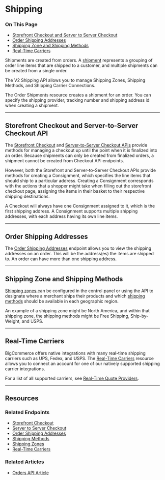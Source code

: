 <h1>Shipping</h1>
<div class="otp" id="no-index">
	<h3> On This Page </h3>
	<ul>
    <li><a href="#shipping_storefront-server-checkout">Storefront Checkout and Server to Server Checkout</a></li>
    <li><a href="#shipping_order-shipping-addresses">Order Shipping Addresses</a></li>
    <li><a href="#shipping_shipping-zone-methods">Shipping Zone and Shipping Methods</a></li>
    <li><a href="#shipping_real-time-carriers">Real-Time Carriers</a></li>
	</ul>
</div>

<a href='#shipping_what-is-a-shipment' aria-hidden='true' class='block-anchor'  id='shipping_what-is-a-shipment'><i aria-hidden='true' class='linkify icon'></i></a>

Shipments are created from orders. A [shipment](https://developer.bigcommerce.com/api-reference/orders/orders-api/order-shipments/postordersorderidshipments) represents a grouping of order line items that are shipped to a customer, and multiple shipments can be created from a single order.

The V2 Shipping API allows you to manage Shipping Zones, Shipping Methods, and Shipping Carrier Connections.

The Order Shipments resource creates a shipment for an order. You can specify the shipping provider, tracking number and shipping address id when creating a shipment.

---

<a href='#shipping_storefront-server-checkout' aria-hidden='true' class='block-anchor'  id='shipping_storefront-server-checkout'><i aria-hidden='true' class='linkify icon'></i></a>

## Storefront Checkout and Server-to-Server Checkout API

The [Storefront Checkout](https://developer.bigcommerce.com/api-reference/cart-checkout/storefront-checkout-api) and [Server-to-Server Checkout APIs](https://developer.bigcommerce.com/api-reference/cart-checkout/server-server-checkout-api) provide methods for managing a checkout up until the point when it is finalized into an order. Because shipments can only be created from finalized orders, a shipment cannot be created from Checkout API endpoints. 

However, both the Storefront and Server-to-Server Checkout APIs provide methods for creating a Consignment, which specifies the line items that should ship to a particular address. Creating a Consignment corresponds with the actions that a shopper might take when filling out the storefront checkout page, assigning the items in their basket to their respective shipping destinations. 

A Checkout will always have one Consignment assigned to it, which is the first shipping address. A Consignment supports multiple shipping addresses, with each address having its own line items.

---

<a href='#shipping_order-shipping-addresses' aria-hidden='true' class='block-anchor'  id='shipping_order-shipping-addresses'><i aria-hidden='true' class='linkify icon'></i></a>

## Order Shipping Addresses

The [Order Shipping Addresses](https://developer.bigcommerce.com/api-reference/orders/orders-api/order-shipping-addresses) endpoint allows you to view the shipping addresses on an order. This will be the address(es) the items are shipped to.  An order can have more than one shipping address.

---

<a href='#shipping_shipping-zone-methods' aria-hidden='true' class='block-anchor'  id='shipping_shipping-zone-methods'><i aria-hidden='true' class='linkify icon'></i></a>

## Shipping Zone and Shipping Methods

[Shipping zones ](https://developer.bigcommerce.com/api-reference/store-management/shipping-api/shipping-zones)can be configured in the control panel or using the API to designate where a merchant ships their products and which [shipping methods](https://developer.bigcommerce.com/api-reference/store-management/shipping-api/shipping-method) should be available in each geographic region. 

An example of a shipping zone might be North America, and within that shipping zone, the shipping methods might be Free Shipping, Ship-by-Weight, and USPS.

---

<a href='#shipping_real-time-carriers' aria-hidden='true' class='block-anchor'  id='shipping_real-time-carriers'><i aria-hidden='true' class='linkify icon'></i></a>

## Real-Time Carriers

BigCommerce offers native integrations with many real-time shipping carriers such as UPS, Fedex, and USPS. The [Real-Time Carriers](https://developer.bigcommerce.com/api-reference/store-management/shipping-api/shipping-carrier) resource allows you to connect an account for one of our natively supported shipping carrier integrations. 

For a list of all supported carriers, see [Real-Time Quote Providers](https://support.bigcommerce.com/articles/Public/Setting-Up-a-Real-Time-Shipping-Quote-Shipping-Method/#providers).

---

## Resources

### Related Endpoints
* [Storefront Checkout](https://developer.bigcommerce.com/api-reference/cart-checkout/storefront-checkout-api/checkout/checkoutsconsignmentsbycheckoutidpost)
* [Server to Server Checkout](https://developer.bigcommerce.com/api-reference/cart-checkout/server-server-checkout-api/checkout/checkoutsconsignmentsbycheckoutidpost)
* [Order Shipping Addresses](https://developer.bigcommerce.com/api-reference/orders/orders-api/order-shipping-addresses)
* [Shipping Methods](https://developer.bigcommerce.com/api-reference/store-management/shipping-api/shipping-method/createashippingmethod)
* [Shipping Zones](https://developer.bigcommerce.com/api-reference/store-management/shipping-api/shipping-zones/createashippingzones)
* [Real-Time Carriers](https://developer.bigcommerce.com/api-reference/store-management/shipping-api/shipping-carrier/postshippingcarrierconnection)
### Related Articles
* [Orders API Article](https://developer.bigcommerce.com/api-docs/orders/orders-api-overview#orders-api-overview_create-order-shipment)

